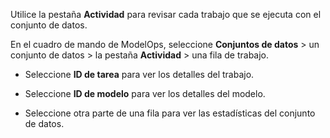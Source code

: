 Utilice la pestaña **Actividad** para revisar cada trabajo que se ejecuta con el conjunto de datos.

En el cuadro de mando de ModelOps, seleccione **Conjuntos de datos** > un conjunto de datos > la pestaña **Actividad** > una fila de trabajo.

-   Seleccione **ID de tarea** para ver los detalles del trabajo.


-   Seleccione **ID de modelo** para ver los detalles del modelo.


-   Seleccione otra parte de una fila para ver las estadísticas del conjunto de datos.


